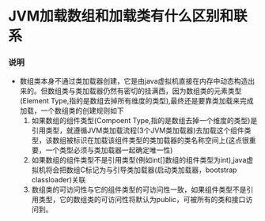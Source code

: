 # JVM加载数组和加载类有什么区别和联系
### 说明
- 数组类本身不通过类加载器创建，它是由java虚拟机直接在内存中动态构造出来的。但数组类与类加载器仍然有密切的挂满西，因为数组类的元素类型(Element Type,指的是数组去掉所有维度的类型),最终还是要靠类加载来完成加载，一个数组类的创建规则如下
    1. 如果数组的组件类型(Compoent Type,指的是数组去掉一个维度的类型)是引用类型，就遵循JVM类加载流程(3个JVM类加载器)去加载这个组件类型，该数组被标识在加载该组件类型的类加载器的类名称空间上(这点很重要，一个类型必须与类加载器一起确定唯一性)
    2. 如果数组的组件类型不是引用类型(例如int[]数组的组件类型为int),java虚拟机将会把数组C标记为与引导类加载器(启动类加载器，bootstrap classloader)关联
    3. 数组类的可访问性与它的组件类型的可访问性一致，如果组件类型不是引用类型，它的数组类的可访问性将默认为public，可被所有的类和接口访问到。